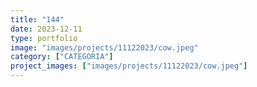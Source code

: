 ```yaml
---
title: "144"
date: 2023-12-11
type: portfolio
image: "images/projects/11122023/cow.jpeg"
category: ["CATEGORIA"]
project_images: ["images/projects/11122023/cow.jpeg"]
---
```

